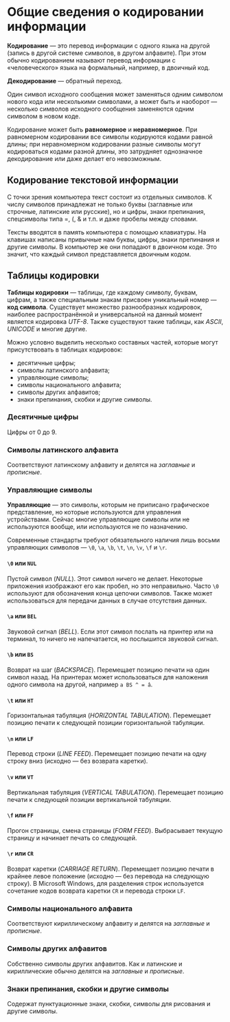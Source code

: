 # Общие сведения о кодировании информации

**Кодирование** — это перевод информации с одного языка на другой (запись в другой системе символов, в другом алфавите). При этом обычно кодированием называют перевод информации с «человеческого» языка на формальный, например, в двоичный код.

**Декодирование** — обратный переход.

Один символ исходного сообщения может заменяться одним символом нового кода или несколькими символами, а может быть и наоборот — несколько символов исходного сообщения заменяются одним символом в новом коде.

Кодирование может быть **равномерное** и **неравномерное**. При равномерном кодировании все символы кодируются кодами равной длины; при неравномерном кодировании разные символы могут кодироваться кодами разной длины, это затрудняет однозначное декодирование или даже делает его невозможным.

## Кодирование текстовой информации

С точки зрения компьютера текст состоит из отдельных символов. К числу символов принадлежат не только буквы (заглавные или строчные, латинские или русские), но и цифры, знаки препинания, спецсимволы типа $=$, $($, $\&$ и т.п. и даже пробелы между словами.

Тексты вводятся в память компьютера с помощью клавиатуры. На клавишах написаны привычные нам буквы, цифры, знаки препинания и другие символы. В компьютер же они попадают в двоичном коде. Это значит, что каждый символ представляется двоичным кодом.

## Таблицы кодировки

**Таблицы кодировки** — таблицы, где каждому символу, буквам, цифрам, а также специальным знакам присвоен уникальный номер — **код символа**. Существует множество разнообразных кодировок, наиболее распространённой и универсальной на данный момент является кодировка *UTF-8*. Также существуют такие таблицы, как *ASCII*, *UNICODE* и многие другие.

Можно условно выделить несколько составных частей, которые могут присутствовать в таблицах кодировок:

- десятичные цифры;
- символы латинского алфавита;
- управляющие символы;
- символы национального алфавита;
- символы других алфавитов;
- знаки препинания, скобки и другие символы.

### Десятичные цифры

Цифры от $0$ до $9$.

### Символы латинского алфавита

Соответствуют латинскому алфавиту и делятся на *заглавные* и *прописные*.

### Управляющие символы

**Управляющие** — это символы, которым не приписано графическое представление, но которые используются для управления устройствами. Сейчас многие управляющие символы или не используются вообще, или используются не по назначению.

Современные стандарты требуют обязательного наличия лишь восьми управляющих символов — `\0`, `\a`, `\b`, `\t`, `\n`, `\v`, `\f` и `\r`.

#### `\0` или `NUL`

Пустой символ (*NULL*). Этот символ ничего не делает. Некоторые приложения изображают его как пробел, но это неправильно. Часто `\0` используют для обозначения конца цепочки символов. Также может использоваться для передачи данных в случае отсутствия данных.

#### `\a` или `BEL` 

Звуковой сигнал (*BELL*). Если этот символ послать на принтер или на терминал, то ничего не напечатается, но послышится звуковой сигнал.

#### `\b` или `BS`

Возврат на шаг (*BACKSPACE*). Перемещает позицию печати на один символ назад. На принтерах может использоваться для наложения одного символа на другой, например `a BS ^ = â`.

#### `\t` или `HT`

Горизонтальная табуляция (*HORIZONTAL TABULATION*). Перемещает позицию печати к следующей позиции горизонтальной табуляции.

#### `\n` или `LF`

Перевод строки (*LINE FEED*). Перемещает позицию печати на одну строку вниз (исходно — без возврата каретки).

#### `\v` или `VT`

 Вертикальная табуляция (*VERTICAL TABULATION*). Перемещает позицию печати к следующей позиции вертикальной табуляции.

#### `\f` или `FF`

Прогон страницы, смена страницы (*FORM FEED*). Выбрасывает текущую страницу и начинает печать со следующей.

#### `\r` или `CR`

Возврат каретки (*CARRIAGE RETURN*). Перемещает позицию печати в крайнее левое положение (исходно — без перевода на следующую строку). В Microsoft Windows, для разделения строк используется сочетание кодов возврата каретки `CR` и перевода строки `LF`.

### Символы национального алфавита

Соответствуют кириллическому алфавиту и делятся на *заглавные* и *прописные*.

### Символы других алфавитов

Собственно символы других алфавитов. Как и латинские и кириллические обычно делятся на *заглавные* и *прописные*.

### Знаки препинания, скобки и другие символы

Содержат пунктуационные знаки, скобки, символы для рисования и другие символы.





